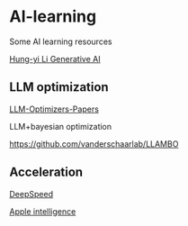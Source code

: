 # AI-learning
Some AI learning resources

[Hung-yi Li Generative AI](https://www.youtube.com/watch?v=JGtqpQXfJis)



## LLM optimization

[LLM-Optimizers-Papers](https://github.com/AGI-Edgerunners/LLM-Optimizers-Papers)

LLM+bayesian optimization

https://github.com/vanderschaarlab/LLAMBO

## Acceleration

[DeepSpeed](https://github.com/microsoft/DeepSpeedExamples/tree/master/applications/DeepSpeed-Chat)


[Apple intelligence](https://machinelearning.apple.com/papers/apple_intelligence_foundation_language_models.pdf)

